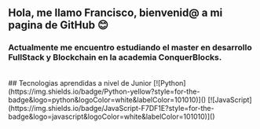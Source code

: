 ## Hola, me llamo Francisco, bienvenid@ a mi pagina de GitHub 😊

### Actualmente me encuentro estudiando el master en desarrollo FullStack y Blockchain en la academia ConquerBlocks.
<br>
## Tecnologias aprendidas a nivel de Junior
[![Python](https://img.shields.io/badge/Python-yellow?style=for-the-badge&logo=python&logoColor=white&labelColor=101010)]()
[![JavaScript](https://img.shields.io/badge/JavaScript-F7DF1E?style=for-the-badge&logo=javascript&logoColor=white&labelColor=101010)]()

